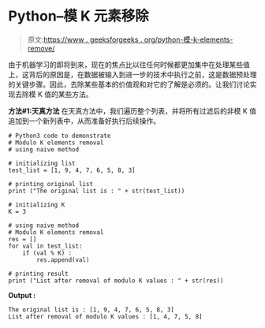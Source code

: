 # Python–模 K 元素移除

> 原文:[https://www . geeksforgeeks . org/python-模-k-elements-remove/](https://www.geeksforgeeks.org/python-modulo-k-elements-removal/)

由于机器学习的即将到来，现在的焦点比以往任何时候都更加集中在处理某些值上，这背后的原因是，在数据被输入到进一步的技术中执行之前，这是数据预处理的关键步骤。因此，去除某些基本的价值观和对它的了解是必须的。让我们讨论实现去除模 K 值的某些方法。

**方法#1:天真方法**
在天真方法中，我们遍历整个列表，并将所有过滤后的非模 K 值追加到一个新列表中，从而准备好执行后续操作。

```
# Python3 code to demonstrate 
# Modulo K elements removal
# using naive method 

# initializing list
test_list = [1, 9, 4, 7, 6, 5, 8, 3]

# printing original list 
print ("The original list is : " + str(test_list))

# initializing K 
K = 3

# using naive method 
# Modulo K elements removal
res = []
for val in test_list:
    if (val % K) :
        res.append(val)

# printing result
print ("List after removal of modulo K values : " + str(res))
```

**Output :**

```
The original list is : [1, 9, 4, 7, 6, 5, 8, 3]
List after removal of modulo K values : [1, 4, 7, 5, 8]

```